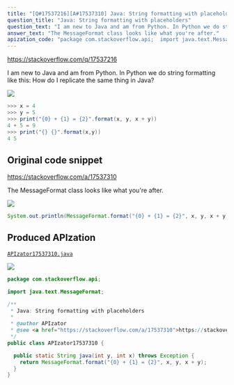 ```yaml
---
title: "[Q#17537216][A#17537310] Java: String formatting with placeholders"
question_title: "Java: String formatting with placeholders"
question_text: "I am new to Java and am from Python. In Python we do string formatting like this: How do I replicate the same thing in Java?"
answer_text: "The MessageFormat class looks like what you're after."
apization_code: "package com.stackoverflow.api;  import java.text.MessageFormat;  /**  * Java: String formatting with placeholders  *  * @author APIzator  * @see <a href=\"https://stackoverflow.com/a/17537310\">https://stackoverflow.com/a/17537310</a>  */ public class APIzator17537310 {    public static String java(int y, int x) throws Exception {     return MessageFormat.format(\"{0} + {1} = {2}\", x, y, x + y);   } }"
---
```


https://stackoverflow.com/q/17537216

I am new to Java and am from Python. In Python we do string formatting like this:
How do I replicate the same thing in Java?


<div class="code-logo"><img src="/stackoverflow.png" /></div>

```java
>>> x = 4
>>> y = 5
>>> print("{0} + {1} = {2}".format(x, y, x + y))
4 + 5 = 9
>>> print("{} {}".format(x,y))
4 5
```


## Original code snippet

https://stackoverflow.com/a/17537310

The MessageFormat class looks like what you&#x27;re after.

<div class="code-logo"><img src="/stackoverflow.png" /></div>

```java
System.out.println(MessageFormat.format("{0} + {1} = {2}", x, y, x + y));
```

## Produced APIzation

[`APIzator17537310.java`](https://github.com/pasqualesalza/apization-temp-data/raw/master/search/APIzator17537310.java)

<div class="code-logo"><img src="/apizator.png" /></div>

```java
package com.stackoverflow.api;

import java.text.MessageFormat;

/**
 * Java: String formatting with placeholders
 *
 * @author APIzator
 * @see <a href="https://stackoverflow.com/a/17537310">https://stackoverflow.com/a/17537310</a>
 */
public class APIzator17537310 {

  public static String java(int y, int x) throws Exception {
    return MessageFormat.format("{0} + {1} = {2}", x, y, x + y);
  }
}

```